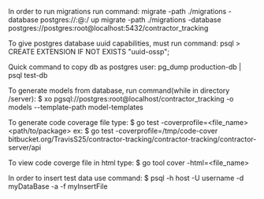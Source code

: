 In order to run migrations run command:
    migrate -path ./migrations -database postgres://<user>:<password>@<host>:<port>/<database> up 
    migrate -path ./migrations -database postgres://postgres:root@localhost:5432/contractor_tracking

To give postgres database uuid capabilities, must run command:
    psql > CREATE EXTENSION IF NOT EXISTS "uuid-ossp";

Quick command to copy db as postgres user:
    pg_dump production-db | psql test-db

To generate models from database, run command(while in directory /server):
    $ xo pgsql://postgres:root@localhost/contractor_tracking -o models --template-path model-templates

To generate code coverage file type:
    $ go test -coverprofile=<file_name> <path/to/package>
    ex: $ go test -coverprofile=/tmp/code-cover bitbucket.org/TravisS25/contractor-tracking/contractor-tracking/contractor-server/api

To view code coverge file in html type:
    $ go tool cover -html=<file_name>

In order to insert test data use command:
    $ psql -h host -U username -d myDataBase -a -f myInsertFile